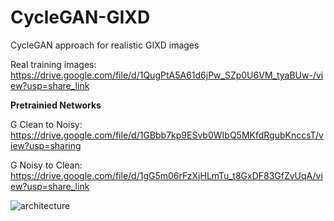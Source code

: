 # CycleGAN-GIXD
CycleGAN approach for realistic GIXD images

Real training images: https://drive.google.com/file/d/1QugPtA5A61d6jPw_SZp0U6VM_tyaBUw-/view?usp=share_link

**Pretrainied Networks**

G Clean to Noisy: https://drive.google.com/file/d/1GBbb7kp9ESvb0WIbQ5MKfdRgubKnccsT/view?usp=sharing

G Noisy to Clean: https://drive.google.com/file/d/1gG5m06rFzXjHLmTu_t8GxDF83GfZvUqA/view?usp=share_link


![architecture](https://github.com/skoolrules/CycleGAN-GIXD/assets/97300537/be2abf14-913d-4f10-8203-9f3505166bd4)

